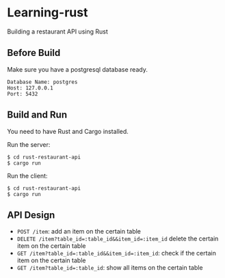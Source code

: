 # Learning-rust
Building a restaurant API using Rust

## Before Build
Make sure you have a postgresql database ready.

```
Database Name: postgres
Host: 127.0.0.1
Port: 5432
```

## Build and Run

You need to have Rust and Cargo installed.

Run the server:

```
$ cd rust-restaurant-api
$ cargo run
```

Run the client:

```
$ cd rust-restaurant-api
$ cargo run
```


## API Design

- `POST /item`: add an item on the certain table
- `DELETE /item?table_id=:table_id&&item_id=:item_id` delete the certain item on the certain table
- `GET /item?table_id=:table_id&&item_id=:item_id`: check if the certain item on the certain table
- `GET /item?table_id=:table_id`: show all items on the certain table
